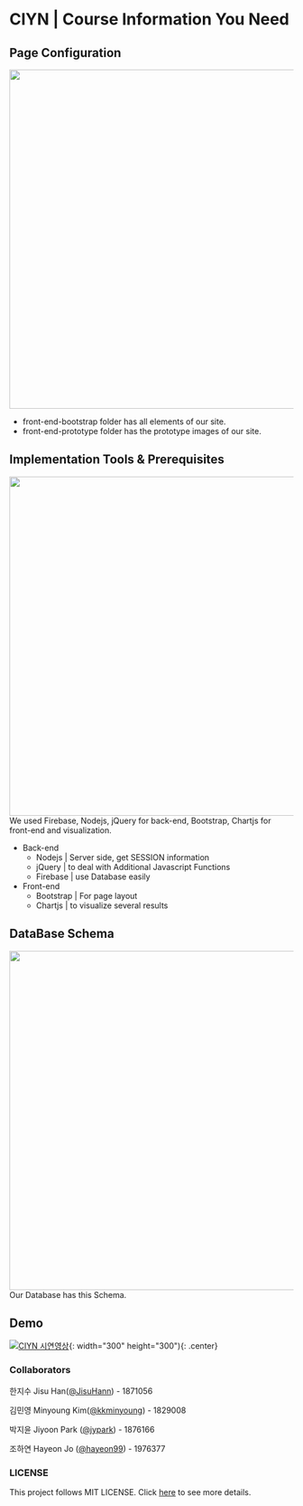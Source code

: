 # CIYN | Course Information You Need
## Page Configuration

<a href="https://drive.google.com/uc?export=view&id=1kVPJrYW6LlHsm5mZAZaKN8ZxjPM1wEzK"><img src="https://drive.google.com/uc?export=view&id=1kVPJrYW6LlHsm5mZAZaKN8ZxjPM1wEzK" width="600"/></a>
- front-end-bootstrap folder has all elements of our site.
- front-end-prototype folder has the prototype images of our site.  

## Implementation Tools & Prerequisites
<a href="https://drive.google.com/uc?export=view&id=1hIUcZWD0lViir_TZTywSVuJ8zrEYPPzd"><img src="https://drive.google.com/uc?export=view&id=1hIUcZWD0lViir_TZTywSVuJ8zrEYPPzd" width="600"/></a>
We used Firebase, Nodejs, jQuery for back-end, Bootstrap, Chartjs for front-end and visualization. 
- Back-end
  * Nodejs | Server side, get SESSION information
  * jQuery | to deal with Additional Javascript Functions
  * Firebase | use Database easily
- Front-end
  * Bootstrap | For page layout
  * Chartjs | to visualize several results
  
## DataBase Schema  
<a href="https://drive.google.com/uc?export=view&id=1btLWjf3fJ3fg2Y-mG93lNzxlrAk2EYK0"><img src="https://drive.google.com/uc?export=view&id=1btLWjf3fJ3fg2Y-mG93lNzxlrAk2EYK0" width="600"/></a>
Our Database has this Schema.
## Demo
[![CIYN 시연영상](https://img.youtube.com/vi/RARHjUjrx1U/0.jpg)](https://youtu.be/RARHjUjrx1U){: width="300" height="300"){: .center}

### Collaborators
한지수 Jisu Han([@JisuHann](https://github.com/JisuHann)) - 1871056

김민영 Minyoung Kim([@kkminyoung](https://github.com/kkminyoung)) - 1829008

박지윤 Jiyoon Park ([@jypark](https://github.com/jiyoonpark0207)) - 1876166

조하연 Hayeon Jo ([@hayeon99](https://github.com/hayeon99)) - 1976377

### LICENSE
This project follows MIT LICENSE. Click [here](https://github.com/JisuHann/CIYN/blob/main/LICENSE) to see more details.
